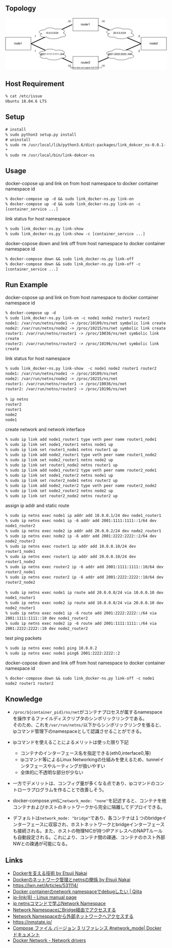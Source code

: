 ## Topology

![topology](topology.drawio.svg)

## Host Requirement

```shell
% cat /etc/issue
Ubuntu 18.04.6 LTS
```

## Setup

```shell
# install
% sudo python3 setup.py install
# uninstall
% sudo rm /usr/local/lib/python3.6/dist-packages/link_dokcer_ns-0.0.1-*
% sudo rm /usr/local/bin/link-dokcer-ns
```

## Usage

docker-copose up and link on from host namespace to docker container namespace id

```shell
% docker-compose up -d && sudo link_docker-ns.py link-on
% docker-compose up -d && sudo link_docker-ns.py link-on -c [container_service ...]
```

link status for host namespace

```shell
% sudo link_docker-ns.py link-show
% sudo link_docker-ns.py link-show -c [container_service ...]
```

docker-copose down and link off from host namespace to docker container namespace id

```shell
% docker-compose down && sudo link_docker-ns.py link-off
% docker-compose down && sudo link_docker-ns.py link-off -c [container_service ...]
```

## Run Example

docker-copose up and link on from host namespace to docker container namespace id

```shell
% docker-compose up -d
% sudo link_docker-ns.py link-on -c node1 node2 router1 router2
node1: /var/run/netns/node1 -> /proc/10109/ns/net symbolic link create
node2: /var/run/netns/node2 -> /proc/10215/ns/net symbolic link create
router1: /var/run/netns/router1 -> /proc/10036/ns/net symbolic link create
router2: /var/run/netns/router2 -> /proc/10196/ns/net symbolic link create
```

link status for host namespace

```shell
% sudo link_docker-ns.py link-show  -c node1 node2 router1 router2
node1: /var/run/netns/node1 -> /proc/10109/ns/net
node2: /var/run/netns/node2 -> /proc/10215/ns/net
router1: /var/run/netns/router1 -> /proc/10036/ns/net
router2: /var/run/netns/router2 -> /proc/10196/ns/net

% ip netns
router2
router1
node2
node1
```

create network and network interface

```shell
% sudo ip link add node1_router1 type veth peer name router1_node1
% sudo ip link set node1_router1 netns node1 up
% sudo ip link set router1_node1 netns router1 up
% sudo ip link add node2_router1 type veth peer name router1_node2
% sudo ip link set node2_router1 netns node2 up
% sudo ip link set router1_node2 netns router1 up 
% sudo ip link add node1_router2 type veth peer name router2_node1
% sudo ip link set node1_router2 netns node1 up
% sudo ip link set router2_node1 netns router2 up 
% sudo ip link add node2_router2 type veth peer name router2_node2
% sudo ip link set node2_router2 netns node2 up
% sudo ip link set router2_node2 netns router2 up
```

assign ip addr and static route

```shell
% sudo ip netns exec node1 ip addr add 10.0.0.1/24 dev node1_router1
% sudo ip netns exec node1 ip -6 addr add 2001:1111:1111::1/64 dev node1_router2
% sudo ip netns exec node2 ip addr add 20.0.0.2/24 dev node2_router1
% sudo ip netns exec node2 ip -6 addr add 2001:2222:2222::2/64 dev node2_router2
% sudo ip netns exec router1 ip addr add 10.0.0.10/24 dev router1_node1
% sudo ip netns exec router1 ip addr add 20.0.0.10/24 dev router1_node2
% sudo ip netns exec router2 ip -6 addr add 2001:1111:1111::10/64 dev router2_node1 
% sudo ip netns exec router2 ip -6 addr add 2001:2222:2222::10/64 dev router2_node2

% sudo ip netns exec node1 ip route add 20.0.0.0/24 via 10.0.0.10 dev node1_router1
% sudo ip netns exec node2 ip route add 10.0.0.0/24 via 20.0.0.10 dev node2_router1
% sudo ip netns exec node1 ip -6 route add 2001:2222:2222::/64 via 2001:1111:1111::10 dev node1_router2
% sudo ip netns exec node2 ip -6 route add 2001:1111:1111::/64 via 2001:2222:2222::10 dev node2_router2 
```

test ping packets

```shell
% sudo ip netns exec node1 ping 10.0.0.2
% sudo ip netns exec node1 ping6 2001:2222:2222::2 
```

docker-copose down and link off from host namespace to docker container namespace id

```shell
% docker-compose down && sudo link_docker-ns.py link-off -c node1 node2 router1 router2
```

## Knowledge

* `/proc/${container_pid}/ns/net`がコンテナプロセスが属するnamespaceを操作するファイルディスクリプタのシンボリックリンクである。  
そのため、これを`/var/run/netns/`以下からシンボリックリンクを張ると、ipコマンド管理下のnamespaceとして認識させることができる。

* ipコマンドを使えることによるメリットは使った限り下記
  * コンテナのインターフェース名を指定できる(eth0,interface0,等)
  * ipコマンド等によるLinux Networkingの仕組みを使えるため、tunnelインタフェースやルーティングが扱いやすい
  * 全体的に不透明な部分が少ない
* 一方でデメリットは、コンフィグ量が多くなる点であり、ipコマンドのコントローラプログラムを作ることで改善しそう。

* docker-compose.ymlに`network_mode: "none"`を記述すると、コンテナを他コンテナおよびホストのネットワークから完全に隔離してデプロイできる。
* デフォルトは`network_mode: "bridge"`であり、各コンテナは１つのbridgeインターフェースに収容され、ホストネットワークとbridgeインターフェースも接続される。また、ホストの物理NICが持つIPアドレスへのNAPTルールも自動設定される。これにより、コンテナ間の疎通、コンテナのホスト外部NWとの疎通が可能になる。

## Links

* [Dockerを支える技術 by Etsuji Nakai](https://www.slideshare.net/enakai/docker-34668707)
* [Dockerのネットワーク管理とnetnsの関係 by Etsuji Nakai](https://enakai00.hatenablog.com/entry/20140424/1398321672)
* <https://lwn.net/Articles/531114/>
* [Docker containerのnetwork namespaceでdebugしたい | Qiita](https://qiita.com/ukinau/items/92740bd0bafc1e7427c5)
* [ip-link(8) - Linux manual page](https://man7.org/linux/man-pages/man8/ip-link.8.html>¥)
* [ip netnsコマンドで学ぶNetwork Namespace](https://christina04.hatenablog.com/entry/network-namespace)
* [Network NamespaceにBridge経由でアクセスする](https://christina04.hatenablog.com/entry/network-namespace-with-bridge)
* [Network Namespaceから外部ネットワークへアクセスする](https://christina04.hatenablog.com/entry/access-internet-from-network-namespace)
* <https://nmstate.io/>
* [Compose ファイル バージョン 3 リファレンス #network_mode| Docker ドキュメント](https://matsuand.github.io/docs.docker.jp.onthefly/compose/compose-file/compose-file-v3/#network_mode)
* [Docker Network - Network drivers](https://yokohei.com/docs/docker-driver.html)
